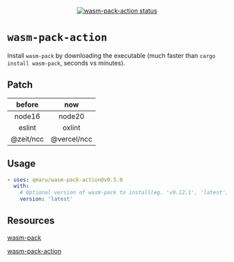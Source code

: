 <p align="center">
  <a href="https://github.com/qmaru/wasm-pack-action/actions">
  <img alt="wasm-pack-action status" src="https://github.com/qmaru/wasm-pack-action/workflows/build-test/badge.svg">
  </a>
</p>

# `wasm-pack-action`

Install `wasm-pack` by downloading the executable (much faster than `cargo install wasm-pack`, seconds vs minutes).

## Patch

| before | now |
| :-: | :-:  |
| node16 | node20 |
| eslint | oxlint |
| @zeit/ncc | @vercel/ncc |

## Usage

```yaml
- uses: qmaru/wasm-pack-action@v0.5.0
  with:
    # Optional version of wasm-pack to install(eg. 'v0.12.1', 'latest')
    version: 'latest'
```

## Resources

[wasm-pack](https://github.com/rustwasm/wasm-pack)

[wasm-pack-action](https://github.com/jetli/wasm-pack-action)
